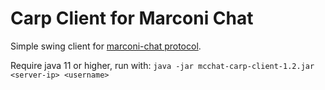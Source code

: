 # Carp Client for Marconi Chat
Simple swing client for [marconi-chat protocol](https://marconi-chat.github.io/mcchat-protocol/).

Require java 11 or higher, run with:
``java -jar mcchat-carp-client-1.2.jar <server-ip> <username>``
